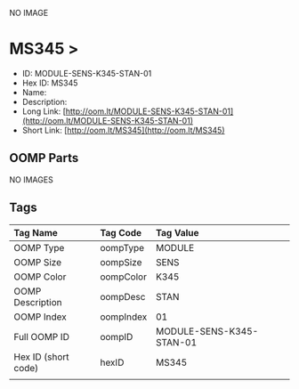 


  
NO IMAGE  
# MS345 > 

- ID: MODULE-SENS-K345-STAN-01
- Hex ID: MS345
- Name: 
- Description: 
- Long Link: [http://oom.lt/MODULE-SENS-K345-STAN-01](http://oom.lt/MODULE-SENS-K345-STAN-01)
- Short Link: [http://oom.lt/MS345](http://oom.lt/MS345)

## OOMP Parts
  
NO IMAGES  
## Tags
  

|Tag Name|Tag Code|Tag Value|
| :--- | :--- | :--- |
|OOMP Type|oompType|MODULE|
|OOMP Size|oompSize|SENS|
|OOMP Color|oompColor|K345|
|OOMP Description|oompDesc|STAN|
|OOMP Index|oompIndex|01|
|Full OOMP ID|oompID|MODULE-SENS-K345-STAN-01|
|Hex ID (short code)|hexID|MS345|
||||
